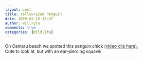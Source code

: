 ```yaml
---
layout: post
title: Yellow-Eyed Penguin
date: 2009-04-18 15:47
author: willryle
comments: true
categories: [Wildlife]
---
```

<div id="msgcns!6DC4413C2DF787C8!184" class="bvMsg">
<div>On Oamaru beach we spotted this penguin chick <a title="Yellow eyed penguin chick" href="https://kiwiwill.photos.live.com/self.aspx/.BlogImages/Penguin%20Chick.wmv" target="_blank">(video clip here).</a></div>
<div>Cute to look at, but with an ear-piercing squawk</div>
<div> </div>
<div><a rel="WLPP;url=https://hp4ahw.blu.livefilestore.com/y1mygmx9SoicwBASF2c7DhRxnYDnKZ66Umvlz6RNWftvaO8ZESPu3pgGti2Rdd8lzxZLVNGzn89VH9gfAMWWC3Bs3qCLO3a8Od-TKOjYwVa9mlcCeUcJnnv8hN8OmM5V8gjV3PiCul8BU6PsU_4PPbSMg/South%20Island%202%20103.jpg" href="http://willryle.files.wordpress.com/2009/04/southisland2103.jpg?w=300" target="_blank"><img src="http://willryle.files.wordpress.com/2009/04/southisland2103.jpg?w=300" alt="" /></a></div>
<div> </div>
</div>
